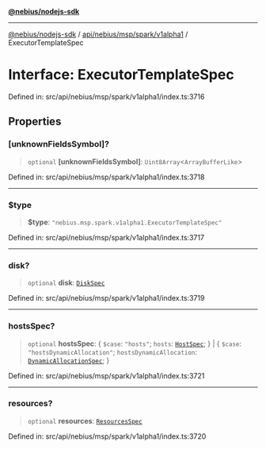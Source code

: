 [**@nebius/nodejs-sdk**](../../../../../../README.md)

***

[@nebius/nodejs-sdk](../../../../../../README.md) / [api/nebius/msp/spark/v1alpha1](../README.md) / ExecutorTemplateSpec

# Interface: ExecutorTemplateSpec

Defined in: src/api/nebius/msp/spark/v1alpha1/index.ts:3716

## Properties

### \[unknownFieldsSymbol\]?

> `optional` **\[unknownFieldsSymbol\]**: `Uint8Array`\<`ArrayBufferLike`\>

Defined in: src/api/nebius/msp/spark/v1alpha1/index.ts:3718

***

### $type

> **$type**: `"nebius.msp.spark.v1alpha1.ExecutorTemplateSpec"`

Defined in: src/api/nebius/msp/spark/v1alpha1/index.ts:3717

***

### disk?

> `optional` **disk**: [`DiskSpec`](../../../v1alpha1/resource/interfaces/DiskSpec.md)

Defined in: src/api/nebius/msp/spark/v1alpha1/index.ts:3719

***

### hostsSpec?

> `optional` **hostsSpec**: \{ `$case`: `"hosts"`; `hosts`: [`HostSpec`](../../../v1alpha1/resource/interfaces/HostSpec.md); \} \| \{ `$case`: `"hostsDynamicAllocation"`; `hostsDynamicAllocation`: [`DynamicAllocationSpec`](DynamicAllocationSpec.md); \}

Defined in: src/api/nebius/msp/spark/v1alpha1/index.ts:3721

***

### resources?

> `optional` **resources**: [`ResourcesSpec`](../../../v1alpha1/resource/interfaces/ResourcesSpec.md)

Defined in: src/api/nebius/msp/spark/v1alpha1/index.ts:3720
